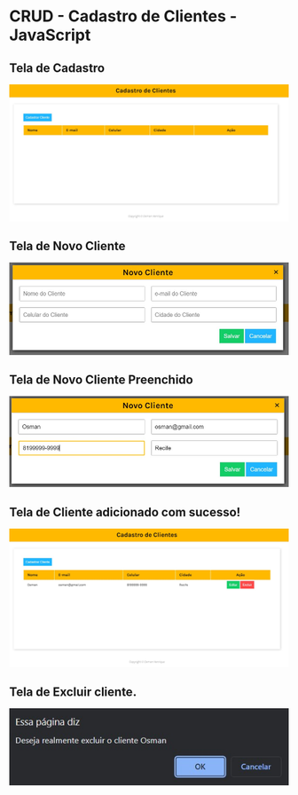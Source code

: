 # CRUD - Cadastro de Clientes - JavaScript

##  Tela de Cadastro

<img src="https://raw.githubusercontent.com/osmanhenrique/CRUD-Cadastro-de-Clientes-JavaScript/main/img/img01.jpg">

## Tela de Novo Cliente

<img src="https://raw.githubusercontent.com/osmanhenrique/CRUD-Cadastro-de-Clientes-JavaScript/main/img/img02.jpg">

## Tela de Novo Cliente Preenchido

<img src="https://raw.githubusercontent.com/osmanhenrique/CRUD-Cadastro-de-Clientes-JavaScript/main/img/img03.jpg">

## Tela de Cliente adicionado com sucesso!

<img src="https://raw.githubusercontent.com/osmanhenrique/CRUD-Cadastro-de-Clientes-JavaScript/main/img/img04.jpg">

## Tela de Excluir cliente.

<img src="https://raw.githubusercontent.com/osmanhenrique/CRUD-Cadastro-de-Clientes-JavaScript/main/img/img05.jpg">
